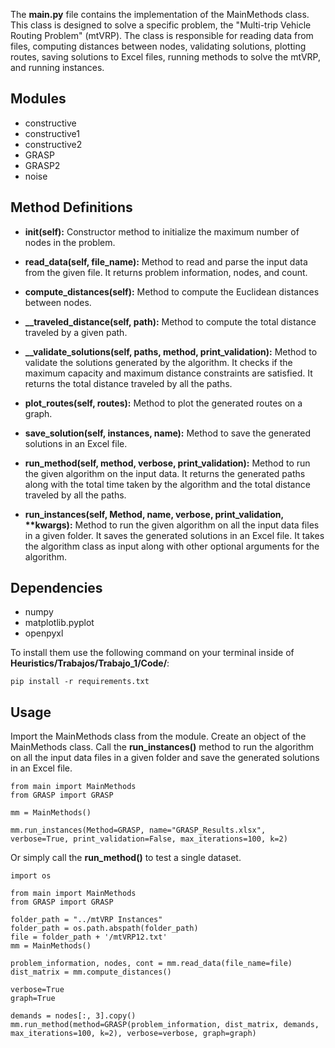 The **main.py** file contains the implementation of the MainMethods class. This class is designed to solve a specific problem, the "Multi-trip Vehicle Routing Problem" (mtVRP). The class is responsible for reading data from files, computing distances between nodes, validating solutions, plotting routes, saving solutions to Excel files, running methods to solve the mtVRP, and running instances.

## Modules
- constructive
- constructive1
- constructive2
- GRASP
- GRASP2
- noise

## Method Definitions
- **__init__(self):** Constructor method to initialize the maximum number of nodes in the problem.

- **read_data(self, file_name):** Method to read and parse the input data from the given file. It returns problem information, nodes, and count.

- **compute_distances(self):** Method to compute the Euclidean distances between nodes.

- **__traveled_distance(self, path):** Method to compute the total distance traveled by a given path.

- **__validate_solutions(self, paths, method, print_validation):** Method to validate the solutions generated by the algorithm. It checks if the maximum capacity and maximum distance constraints are satisfied. It returns the total distance traveled by all the paths.

- **plot_routes(self, routes):** Method to plot the generated routes on a graph.

- **save_solution(self, instances, name):** Method to save the generated solutions in an Excel file.

- **run_method(self, method, verbose, print_validation):** Method to run the given algorithm on the input data. It returns the generated paths along with the total time taken by the algorithm and the total distance traveled by all the paths.

- **run_instances(self, Method, name, verbose, print_validation, \*\*kwargs):** Method to run the given algorithm on all the input data files in a given folder. It saves the generated solutions in an Excel file. It takes the algorithm class as input along with other optional arguments for the algorithm.

## Dependencies
- numpy
- matplotlib.pyplot
- openpyxl

To install them use the following command on your terminal inside of **Heuristics/Trabajos/Trabajo_1/Code/**:
```
pip install -r requirements.txt
```

## Usage
Import the MainMethods class from the module. Create an object of the MainMethods class. Call the **run_instances()** method to run the algorithm on all the input data files in a given folder and save the generated solutions in an Excel file.

```
from main import MainMethods
from GRASP import GRASP

mm = MainMethods()

mm.run_instances(Method=GRASP, name="GRASP_Results.xlsx", verbose=True, print_validation=False, max_iterations=100, k=2)
```

Or simply call the **run_method()** to test a single dataset.
```
import os

from main import MainMethods
from GRASP import GRASP

folder_path = "../mtVRP Instances"
folder_path = os.path.abspath(folder_path)
file = folder_path + '/mtVRP12.txt'
mm = MainMethods()

problem_information, nodes, cont = mm.read_data(file_name=file)
dist_matrix = mm.compute_distances()

verbose=True
graph=True

demands = nodes[:, 3].copy()
mm.run_method(method=GRASP(problem_information, dist_matrix, demands, max_iterations=100, k=2), verbose=verbose, graph=graph)
```
